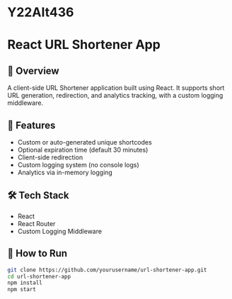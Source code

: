 # Y22AIt436
# React URL Shortener App

## 📌 Overview
A client-side URL Shortener application built using React. It supports short URL generation, redirection, and analytics tracking, with a custom logging middleware.

## 🚀 Features
- Custom or auto-generated unique shortcodes
- Optional expiration time (default 30 minutes)
- Client-side redirection
- Custom logging system (no console logs)
- Analytics via in-memory logging

## 🛠 Tech Stack
- React
- React Router
- Custom Logging Middleware

## 🧪 How to Run

```bash
git clone https://github.com/yourusername/url-shortener-app.git
cd url-shortener-app
npm install
npm start
